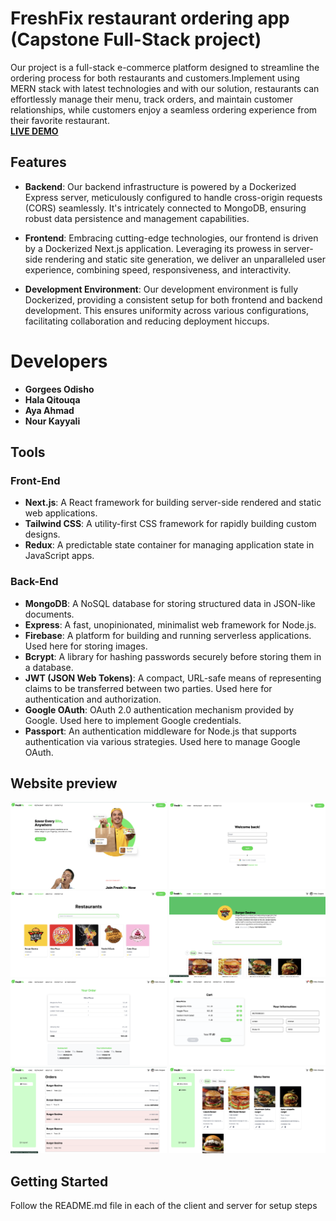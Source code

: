 # FreshFix restaurant ordering app (Capstone Full-Stack project)

Our project is a full-stack e-commerce platform designed to streamline the ordering process for both restaurants and customers.Implement using MERN stack with latest technologies and with our solution, restaurants can effortlessly manage their menu, track orders, and maintain customer relationships, while customers enjoy a seamless ordering experience from their favorite restaurant.
<br/>
**[LIVE DEMO](https://capstone-team-1.vercel.app/)**

## Features

- **Backend**: Our backend infrastructure is powered by a Dockerized Express server, meticulously configured to handle cross-origin requests (CORS) seamlessly. It's intricately connected to MongoDB, ensuring robust data persistence and management capabilities.

- **Frontend**: Embracing cutting-edge technologies, our frontend is driven by a Dockerized Next.js application. Leveraging its prowess in server-side rendering and static site generation, we deliver an unparalleled user experience, combining speed, responsiveness, and interactivity.

- **Development Environment**: Our development environment is fully Dockerized, providing a consistent setup for both frontend and backend development. This ensures uniformity across various configurations, facilitating collaboration and reducing deployment hiccups.

# Developers

- **Gorgees Odisho**
- **Hala Qitouqa**
- **Aya Ahmad**
- **Nour Kayyali**

## Tools

### Front-End

- **Next.js**:
  A React framework for building server-side rendered and static web applications.
- **Tailwind CSS**:
  A utility-first CSS framework for rapidly building custom designs.
- **Redux**:
  A predictable state container for managing application state in JavaScript apps.

### Back-End

- **MongoDB**:
  A NoSQL database for storing structured data in JSON-like documents.
- **Express**:
  A fast, unopinionated, minimalist web framework for Node.js.
- **Firebase**:
  A platform for building and running serverless applications. Used here for storing images.
- **Bcrypt**:
  A library for hashing passwords securely before storing them in a database.
- **JWT (JSON Web Tokens)**:
  A compact, URL-safe means of representing claims to be transferred between two parties. Used here for authentication and authorization.
- **Google OAuth**:
  OAuth 2.0 authentication mechanism provided by Google. Used here to implement Google credentials.
- **Passport**:
  An authentication middleware for Node.js that supports authentication via various strategies. Used here to manage Google OAuth.

## Website preview

<div>
    <img src="project-images/website-img-4.png" alt="Alt Text" title="Title" width="250px">
    <img src="project-images/website-img-8.png" alt="Alt Text" title="Title" width="250px">
    <img src="project-images/website-img-1.png" alt="Alt Text" title="Title" width="250px">
    <img src="project-images/website-img-2.png" alt="Alt Text" title="Title" width="250px">
    <img src="project-images/website-img-5.png" alt="Alt Text" title="Title" width="250px">
    <img src="project-images/website-img-6.png" alt="Alt Text" title="Title" width="250px">
    <img src="project-images/website-img-7.png" alt="Alt Text" title="Title" width="250px">
    <img src="project-images/website-img-3.png" alt="Alt Text" title="Title" width="250px">
</div>

## Getting Started

Follow the README.md file in each of the client and server for setup steps
